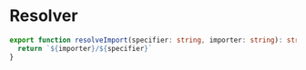 # Resolver

```ts main
export function resolveImport(specifier: string, importer: string): string {
  return `${importer}/${specifier}`
}
```
